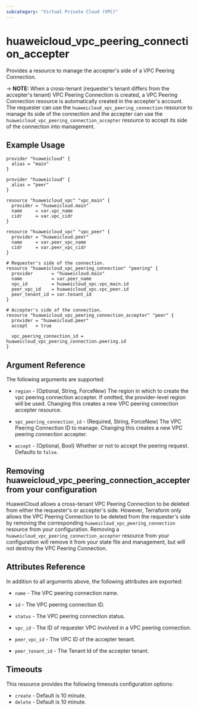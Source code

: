 ```yaml
---
subcategory: "Virtual Private Cloud (VPC)"
---
```


# huaweicloud_vpc_peering_connection_accepter

Provides a resource to manage the accepter's side of a VPC Peering Connection.

-> **NOTE:** When a cross-tenant (requester's tenant differs from the accepter's tenant) VPC Peering Connection
  is created, a VPC Peering Connection resource is automatically created in the accepter's account.
  The requester can use the `huaweicloud_vpc_peering_connection` resource to manage its side of the connection and
  the accepter can use the `huaweicloud_vpc_peering_connection_accepter` resource to accept its side of the connection
  into management.

## Example Usage

```hcl
provider "huaweicloud" {
  alias = "main"
}

provider "huaweicloud" {
  alias = "peer"
}

resource "huaweicloud_vpc" "vpc_main" {
  provider = "huaweicloud.main"
  name     = var.vpc_name
  cidr     = var.vpc_cidr
}

resource "huaweicloud_vpc" "vpc_peer" {
  provider = "huaweicloud.peer"
  name     = var.peer_vpc_name
  cidr     = var.peer_vpc_cidr
}

# Requester's side of the connection.
resource "huaweicloud_vpc_peering_connection" "peering" {
  provider       = "huaweicloud.main"
  name           = var.peer_name
  vpc_id         = huaweicloud_vpc.vpc_main.id
  peer_vpc_id    = huaweicloud_vpc.vpc_peer.id
  peer_tenant_id = var.tenant_id
}

# Accepter's side of the connection.
resource "huaweicloud_vpc_peering_connection_accepter" "peer" {
  provider = "huaweicloud.peer"
  accept   = true

  vpc_peering_connection_id = huaweicloud_vpc_peering_connection.peering.id
}
 ```

## Argument Reference

The following arguments are supported:

* `region` - (Optional, String, ForceNew) The region in which to create the vpc peering connection accepter. If omitted,
  the provider-level region will be used. Changing this creates a new VPC peering connection accepter resource.

* `vpc_peering_connection_id` - (Required, String, ForceNew) The VPC Peering Connection ID to manage. Changing this
  creates a new VPC peering connection accepter.

* `accept` - (Optional, Bool) Whether or not to accept the peering request. Defaults to `false`.

## Removing huaweicloud_vpc_peering_connection_accepter from your configuration

HuaweiCloud allows a cross-tenant VPC Peering Connection to be deleted from either the requester's or accepter's side.
However, Terraform only allows the VPC Peering Connection to be deleted from the requester's side by removing the
corresponding `huaweicloud_vpc_peering_connection` resource from your configuration.
Removing a `huaweicloud_vpc_peering_connection_accepter` resource from your configuration will remove it from your
state file and management, but will not destroy the VPC Peering Connection.

## Attributes Reference

In addition to all arguments above, the following attributes are exported:

* `name` - The VPC peering connection name.

* `id` - The VPC peering connection ID.

* `status` - The VPC peering connection status.

* `vpc_id` - The ID of requester VPC involved in a VPC peering connection.

* `peer_vpc_id` - The VPC ID of the accepter tenant.

* `peer_tenant_id` - The Tenant Id of the accepter tenant.

## Timeouts

This resource provides the following timeouts configuration options:

* `create` - Default is 10 minute.
* `delete` - Default is 10 minute.
